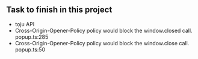 ## Task to finish in this project

- tọju API
- Cross-Origin-Opener-Policy policy would block the window.closed call. popup.ts:285
- Cross-Origin-Opener-Policy policy would block the window.close call. popup.ts:50
